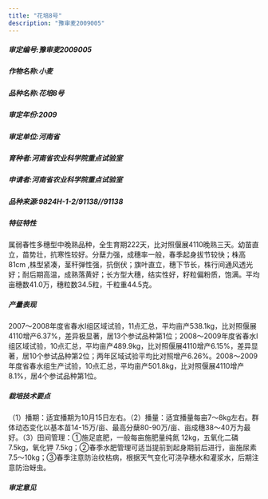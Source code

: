 ```yaml
---
title: "花培8号"
description: "豫审麦2009005"
---
```

##### 审定编号:豫审麦2009005

##### 作物名称:小麦

##### 品种名称:花培8号

##### 审定年份:2009

##### 审定单位:河南省

##### 育种者:河南省农业科学院重点试验室

##### 申请者:河南省农业科学院重点试验室

##### 品种来源:9824H-1-2/91138//91138


##### 特征特性
属弱春性多穗型中晚熟品种，全生育期222天，比对照偃展4110晚熟三天。幼苗直立，苗势壮，抗寒性较好。分蘖力强，成穗率一般，春季起身拔节较快；株高81cm ,株型紧凑，茎秆弹性强，抗倒伏；旗叶直立，穗下节长，株行间通风透光好；耐后期高温，成熟落黄好；长方型大穗，结实性好，籽粒偏粉质，饱满。平均亩穗数41.0万，穗粒数34.5粒，千粒重44.5克。


##### 产量表现
2007～2008年度省春水Ⅰ组区域试验，11点汇总，平均亩产538.1kg，比对照偃展4110增产6.37%，差异极显著，居13个参试品种第1位；2008～2009年度省春水Ⅰ组区域试验，10点汇总，平均亩产489.9kg，比对照偃展4110增产6.15%，差异显著，居10个参试品种第2位；两年区域试验平均比对照增产6.26%。2008～2009年度省春水组生产试验，10点汇总，平均亩产501.8kg，比对照偃展4110增产8.1%，居4个参试品种第1位。


##### 栽培技术要点
（1）播期：适宜播期为10月15日左右。（2）播量：适宜播量每亩7～8kg左右。群体动态变化以基本苗14-15万/亩、最高分蘖80-90万/亩、亩成穗38～40万为最好。（3）田间管理：①施足底肥，一般每亩施肥量纯氮 12kg，五氧化二磷 7.5kg，氧化钾 7.5kg；②春季水肥管理可适当提前到起身期前后进行，亩施尿素7.5～10kg；③春季注意防治纹枯病，根据天气变化可浇孕穗水和灌浆水，后期注意防治蚜虫。


##### 审定意见

